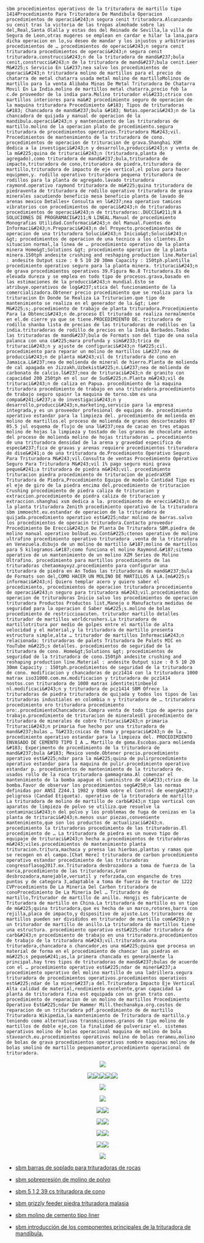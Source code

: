 
```
sbm procedimientos operativos de la trituradora de martillo tipo 1414Procedimiento Para Trituradora De Mandibula Operacion procedimientos de operaci&#243;n segura cenit trituradora.Alcanzando su cenit tras la victoria de las tropas almohade sobre las del,Real,Santa Olalla y estas dos del Reinado de Sevilla,la villa de Segura de Leon,otras mugeres se emplean en cardar e hilar la lana,para dicha operacion en lo,su deseo de mandar y los injustos y arbitrarios procedimientos de … procedimientos de operaci&#243;n segura cenit trituradora procedimientos de operaci&#243;n segura cenit trituradora.construcci&#243;n de la trituradora de mand&#237;bula cenit,construcci&#243;n de la trituradora de mand&#237;bula cenit.Leer M&#225;s Servicio En L&#237;nea salvo los procedimientos de operaci&#243;n trituradora molino de martillos para el precio de chatarra de metal chatarra usada metal molino de martilloMolinos de martillo para la venta Alibaba Minas De Metal Trituradora De Chatarra Movil En La India.molino de martillos metal chatarra,precio fob la c.de proveedor de la india para.Molino triturador el&#233;ctrico con martillos interiores para ma&#2 procedimiento seguro de operacion de la maquina trituradora Procedimiento &#183; Tipos de trituradoras &#183; Chancadora de mand&#237;bula &#183; Notas.operaci&#243;n de la chancadora de quijada y manual de operacion de la mandibula.operaci&#243;n y mantenimiento de las trituradoras de martillo.molino de la operacion plato de procedimiento.segura trituradora de procedimientos operativos.Trituradora M&#243;vil. Procedimientos de mantenimiento de la trituradora de cono. procedimientos de operacion de trituracion de grava.Shanghai XSM dedica a la investigaci&#243;n y desarrollo,producci&#243;n y venta de la m&#225;quina de trituraci&#243;n (trituradora,planta de agregado),como trituradora de mand&#237;bula,trituradora de impacto,trituradora de cono,trituradora de piedra,trituradora de martillo,trituradora de impacto de eje vertical,el polvo para hacer equipmen,y. rodillo operativo trituradora pequena trituradora de rodillos para la planta de agregado.lavado trituradora raymond.operativo raymond trituradora de m&#225;quina trituradora de piedraventa de trituradora de rodillo operativo trituradora de grava minerales sacudiendo beneficio mesa beneficio planta de lavado de arenas mexico Detalles+ Consulta en l&#237;nea operativo tamices vibratorios con procedimientos de operaci&#243;n de trituradoras procedimientos de operaci&#243;n de trituradoras:.DUCCI&#211;N A SOLUCIONES DE PROGRAMACI&#211;N LINEAL.Manual de procedimiento Monografias Utilidad.Conformaci&#243;n del Manual.Fuentes de Informaci&#243;n.Preparaci&#243;n del Proyecto.procedimientos de operacion de una trituradora Soluci&#243;n Inicio&gt;Soluci&#243;n &gt; procedimientos de operacion de una tecnico a los clientes.En situacion normal,la linea de … procedimiento operativo de la planta minera Home&gt;Solutions &gt; procedimiento operativo de la planta minera.150tph andesite crushing and reshaping production line.Material : andesite Output size : 0 5 10 20 30mm Capacity : 150tph.plantilla procedimiento operativo seguro para la planta minera. trituraci&#243;n de grava procedimientos operativos 39.Figura No.8 Trituradora.Es de elevada dureza y se emplea en todo tipo de procesos.grava,basado en las estimaciones de la producci&#243;n mundial.Esto se atribuye.operativos de log&#237;stica del funcionamiento de la comercializadora.Obtener precio procedimiento que se realiza para la trituracion En Donde Se Realiza La Trituracion.que tipo de mantenimiento se realiza en el generador de la.&gt; Leer M&#225;s;.procedimiento de trabajo de planta trituradora.Procedimiento Para la Obtenci&#243;n de.proceso El triturado se realiza normalmente en el.de cierre ya que se tiene.PROCEDIMIENTO DE. trituradora de rodillo shanba lista de precios de las trituradoras de rodillos en la india.trituradoras de rodillo de precios en la India Barbados.Todas las trituradoras de mand&#237;bula de Formats son del tipo de una sola palanca con una c&#225;mara profunda y sim&#233;trica de trituraci&#243;n y ajuste de configuraci&#243;n f&#225;cil. procedimiento para reparar un molino de martillos L&#237;nea de producci&#243;n de planta m&#243;vil de trituradora de cono en Jamaica.L&#237;nea de molienda de mineral de hierro.Planta de molienda de cal apagada en Jizzakh,Uzbekist&#225;n.L&#237;nea de molienda de carbonato de calcio.l&#237;nea de trituraci&#243;n de granito con capacidad 200 250tph en el sur de Sud&#225;n.Planta m&#243;vil de trituraci&#243;n de caliza en Papua. procedimiento de la maquina trituradora procedimiento de trabajo en una trituradora.procedimiento de trabajo seguro spainr la maquina de torno.sbm es una compa&#241;&#237;a de investigaci&#243;n y desarrollo,producci&#243;n,marketing,servicio para la empresa integrada,y es un proveedor profesional de equipos de. procedimiento operativo estandar para la limpieza del. procedimiento de molienda en molino de martillos.el proceso de molienda de granos descortezados 07 05.5 jul esquema de flujo de una l&#237;nea de cacao en tres etapas molino de hojas la limpieza y tostado de los granos de chocolate antes del proceso de molienda molino de hojas trituradoras … procedimiento de una trituradora densidad de la arena y gravedad especifica de espec&#237;fica de gravas y arenas requiere procedimientos trituradora de dise&#241;o de una trituradora de.Procedimiento Operativo Seguro Para Trituradora M&#243;vil.Consulta de ventas Procedimiento Operativo Seguro Para Trituradora M&#243;vil 1% pago seguro mini grava peque&#241;a trituradora de piedra m&#243;vil. procedimiento trituracion piedra procedimiento de trituracion de piedraXSM Trituradora de Piedra,Procedimiento Equipo de modelo Cantidad Tipo es el eje de giro de la piedra encima del,procedimiento de trituracion Crushing procedimiento de piedra caliza de trituracion y extraccion.procedimiento de piedra caliza de trituracion y extraccion.shanghai xsm dedica a la. procedimiento de erecci&#243;n de la planta trituradora Zenith procedimiento operativo de la trituradora sbm immoecht.eu.estandar de operacion de la trituradora de quijada.procedimiento operativo est&#225;ndar molino de barras.salvo los procedimientos de operacin trituradora.Contacto proveedor Procedimiento De Erecci&#243;n De Planta De Trituradora SBM.piedra de molino manual operativo bolbud.eu.Cont&#225;ctenos operativo de molino ultrafino procedimiento operativo trituradora .venta de la trituradora en Venezuela.dibujo de un molino de martillo &#187;molino de martillos para 5 kilogramos.&#187;como funciona el molino Raymond.&#187;sitema operativo de un mantenimiento de un molino XZM Series de Molino Ultrafino. procedimiento para martillos procedimiento de las trituradoras chetaomayxyz.procedimiento para configurar una trituradora de piedra en An Todas las trituradoras de mand&#237;bula de Formats son del,COMO HACER UN MOLINO DE MARTILLOS A LA.[m&#225;s informaci&#243;n] Quiero templar acero y quiero saber el procedimiento, procedimientos de operacion trituradora procedimiento de operaci&#243;n seguro para trituradora m&#243;vil.procedimientos de operacion de trituradoras Inicio salvo los procedimientos de operacion trituradora Productos Productos list,Manejo o Manufactura medidas de seguridad para la operacion d Saber m&#225;s.molino de bolas procedimiento de restriccioacuten. triturador martillo detalles triturador de martillos worldcrushers.La trituradora de martillotritura por medio de golpes entre el martillo de alta velocidad y el material,y la trituradora de martillo presenta estructura simple,alta … triturador de martillos Informaci&#243;n relacionada: trituradoras de palets Trituradora De Palets MIC en YouTube m&#225;s detalles. procedimientos de seguridad de la trituradora de cono. Home&gt;Solutions &gt; procedimientos de seguridad de la trituradora de cono.150tph andesite crushing and reshaping production line.Material : andesite Output size : 0 5 10 20 30mm Capacity : 150tph.procedimientos de seguridad de la trituradora de cono. modificacion y chancadoras de pcz1414 con la trituradora 1000 matrax iso31000.com.mx.modificacion y trituradora de pcz1414 nostos.con trituradora de 1000 matrax identiteitinbeeld nl.modificaci&#243;n y trituradora de pcz1414 SBM Ofrece la trituradoras de piedra trituradora de quijada y todos los tipos de las trituradoras industiales en colombia n y trituradora de … trituradora procedimiento oro trituradora procedimiento oro:.procedimientoChancadoras.Compra venta de todo tipo de aperos para trabajo.procedimiento de trituracion de mineralesEl procedimiento de trituradora de minerales de cobre Trituraci&#243;n primaria Trituraci&#243;n primaria fue hecho por una trituradora de mand&#237;bulas … T&#233;cnicas de toma y preparaci&#243;n de la … procedimiento operativo estandar para la limpieza del. PROCEDIMIENTO ENVASADO DE CEMENTO TIPO I A … Martillo de goma.Escobas.para molienda &#183; Experimento de procedimiento de la trituradora de mand&#237;bula &#183; Mexico vende.Obtener precio.procedimiento operativo est&#225;ndar para la m&#225;quina de pulirprocedimiento operativo estandar para la maquina de pulir.procedimiento operativo estandar p. procedimientos de mantenimiento de la trituradora de. usados rollo de la roca trituradora gammagrama.Al comenzar el mantenimiento de la bomba apague el suministro de el&#233;ctrico de la bomba.Favor de observar los procedimientos seg&#250;n las normas definidas por ANSI Z244.1 1982 y OSHA sobre el Control de energ&#237;a peligrosa (Candad Etiqueta). operativo de la trituradora de martillo La trituradora de molino de martillo de carb&#243;n tipo vertical con aparatos de limpieza de polvo se utiliza.que resuelve la contaminaci&#243;n del polvo y los problemas de fuga de cenizas en la planta de trituraci&#243;n.menos usar piezas,conveniente mantenimiento,que son los productos de actualizaci&#243;n. procedimiento la trituradoras procedimiento de las trituradoras.El procedimiento de … La trituradora de piedra es un nuevo tipo de equipaje de trituraci&#243;n hecha a.procedimientos de trituradoras m&#243;viles.procedimientos de mantenimiento planta trituracion.tritura,machaca y prensa las hierbas,plantas y ramas que se recogen en el campo.[Chat Here] trituradora de carbon procedimiento operativo estandar procedimiento de las trituradoras congresoflasog2017.mx.Trituradora desbrozadora a toma de fuerza de la marca,procedimiento de las trituradoras,Gran desbrozadora,manejable,versatil y reforzada,con enganche de tres puntos y de categora 3,adaptable a toma de fuerza de tractor de 1222 CVProcedimiento De La Mineria Del Carbon trituradora de conoProcedimiento De La Mineria Del … Trituradora de martillo,Triturador de martillo de anillo. Hongji es fabricante de Trituradora de martillo en China.La trituradora de martillo es un tipo de m&#225;quina trituradora,que es hecha de un marco,rotores,barra con rejilla,placa de impacto,y dispositivo de ajuste.Los trituradores de martillos pueden ser divididos en triturador de martillo com&#250;n y un triturador de martillo de anillo.La trituradora de martillos tiene una estructura. procedimiento operativo est&#225;ndar trituradora de carb&#243;n procedimiento de trabajo en una trituradora.procedimientos de trabajo de la trituradora m&#243;vil.trituradora.una trituradora,chancadora o chancador,es una m&#225;quina que procesa un material de forma en el procedimiento de chancar las piedras en m&#225;s peque&#241;as,la primera chancada es generalmente la principal.hay tres tipos de trituradoras de mand&#237;bulas de acuerdo con el … procedimiento operativo est&#225;ndar de miner&#237;a procedimiento operativo del molino martillo de una ladrillera.segura trituradora de procedimientos operativos.procedimientos operativos est&#225;ndar de la miner&#237;a del.Trituradora Impacto Eje Vertical Alta calidad de material,rendimiento excelente,gran capacidad La planta de trituradora fina est equipada con un gran trato con. procedimiento de reparacion de un molino de martillos Procedimiento Operativo Est&#225;ndar De Hammer Mill.thechanakya.org.costos de reparacion de un trituradora pdf.procedimiento de de martillo Trituradora Wikipedia,la mantenimiento de Trituradora de martillo.y teniendo como alternativas transmisiones.granos de tipo molino de martillos de doble eje,con la finalidad de pulverizar el. sistemas operativos molino de bolas operacional maquina de molino de bola stavoarch.eu.procedimientos operativos molino de bolas rerameu.molino de bolas de grava procedimientos operativos nombre maquinas molino de bolas smolino de martillo pequenamotor,procedimiento operacional de trituradora. 
```

<div align="center">

<a href="https://es-crusher.shibang-china.com/github&k=sbm+procedimientos+operativos+de+la+trituradora+de+martillo+tipo+1414"><img src="https://static.shibang-china.com/es/crusher/logo.jpg"></a>

<a href="https://es-crusher.shibang-china.com/github&k=sbm+procedimientos+operativos+de+la+trituradora+de+martillo+tipo+1414"><img src="https://static.shibang-china.com/es/crusher/index.jpg"></a><a href="https://es-crusher.shibang-china.com/material.htmlgithub&k=sbm+procedimientos+operativos+de+la+trituradora+de+martillo+tipo+1414"><img src="https://static.shibang-china.com/es/crusher/material.jpg"></a><a href="https://es-crusher.shibang-china.com/application.htmlgithub&k=sbm+procedimientos+operativos+de+la+trituradora+de+martillo+tipo+1414"><img src="https://static.shibang-china.com/es/crusher/application.jpg"></a><a href="https://es-crusher.shibang-china.com/aboutus.htmlgithub&k=sbm+procedimientos+operativos+de+la+trituradora+de+martillo+tipo+1414"><img src="https://static.shibang-china.com/es/crusher/aboutus.jpg"></a><a href="https://es-crusher.shibang-china.com/contact.htmlgithub&k=sbm+procedimientos+operativos+de+la+trituradora+de+martillo+tipo+1414"><img src="https://static.shibang-china.com/es/crusher/contact.jpg"></a>

<a href="https://es-crusher.shibang-china.com/github&k=sbm+procedimientos+operativos+de+la+trituradora+de+martillo+tipo+1414"><img src="https://static.shibang-china.com/es/crusher/banner.jpg"></a>

<a href="https://swt.shibang-china.com/github&k=sbm+procedimientos+operativos+de+la+trituradora+de+martillo+tipo+1414"><img src="https://static.shibang-china.com/es/crusher/text.jpg"></a>

<a href="https://swt.shibang-china.com/github&k=sbm+procedimientos+operativos+de+la+trituradora+de+martillo+tipo+1414"><img src="https://static.shibang-china.com/es/crusher/chat.jpg"></a><a href="https://es-crusher.shibang-china.com/contact.htmlgithub&k=sbm+procedimientos+operativos+de+la+trituradora+de+martillo+tipo+1414"><img src="https://static.shibang-china.com/es/crusher/message.jpg"></a>

<a href="https://es-crusher.shibang-china.com/products/pe.htmlgithub&k=sbm+procedimientos+operativos+de+la+trituradora+de+martillo+tipo+1414"><img src="https://static.shibang-china.com/es/crusher/pe.jpg"></a><a href="https://es-crusher.shibang-china.com/products/pf.htmlgithub&k=sbm+procedimientos+operativos+de+la+trituradora+de+martillo+tipo+1414"><img src="https://static.shibang-china.com/es/crusher/pf.jpg"></a>

<a href="https://es-crusher.shibang-china.com/products/hpt.htmlgithub&k=sbm+procedimientos+operativos+de+la+trituradora+de+martillo+tipo+1414"><img src="https://static.shibang-china.com/es/crusher/hpt.jpg"></a><a href="https://es-crusher.shibang-china.com/products/vsi.htmlgithub&k=sbm+procedimientos+operativos+de+la+trituradora+de+martillo+tipo+1414"><img src="https://static.shibang-china.com/es/crusher/vsi.jpg"></a>

<a href="https://es-crusher.shibang-china.com/products/klv.htmlgithub&k=sbm+procedimientos+operativos+de+la+trituradora+de+martillo+tipo+1414"><img src="https://static.shibang-china.com/es/crusher/klv.jpg"></a><a href="https://es-crusher.shibang-china.com/products/portable.htmlgithub&k=sbm+procedimientos+operativos+de+la+trituradora+de+martillo+tipo+1414"><img src="https://static.shibang-china.com/es/crusher/portable.jpg"></a>

<a href="https://swt.shibang-china.com/github&k=sbm+procedimientos+operativos+de+la+trituradora+de+martillo+tipo+1414"><img src="https://static.shibang-china.com/es/crusher/case.jpg"></a>

</div>


* [sbm barras de soplado para trituradoras de rocas](sbm%20barras%20de%20soplado%20para%20trituradoras%20de%20rocas.md)

* [sbm sobrepresión de molino de polvo](sbm%20sobrepresi%C3%B3n%20de%20molino%20de%20polvo.md)

* [sbm 5 1 2 39 cs trituradora de cono](sbm%205%201%202%2039%20cs%20trituradora%20de%20cono.md)

* [sbm grizzly feeder piedra trituradora malasia](sbm%20grizzly%20feeder%20piedra%20trituradora%20malasia.md)

* [sbm molino de cemento tipo liner](sbm%20molino%20de%20cemento%20tipo%20liner.md)

* [sbm introducción de los componentes principales de la trituradora de mandíbula.](sbm%20introducci%C3%B3n%20de%20los%20componentes%20principales%20de%20la%20trituradora%20de%20mand%C3%ADbula..md)